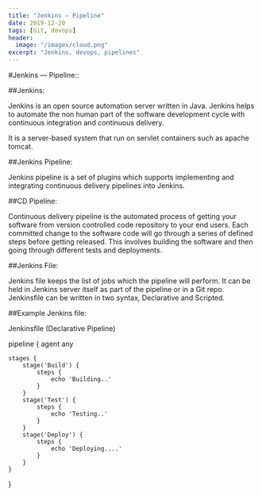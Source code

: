 ```yaml
---
title: "Jenkins — Pipeline"
date: 2019-12-20
tags: [Git, devops]
header:
  image: "/images/cloud.png"
excerpt: "Jenkins, devops, pipelines"
---
```


#Jenkins — Pipeline::

##Jenkins:

Jenkins is an open source automation server written in Java. Jenkins helps to automate the non human part of the software development cycle with continuous integration and continuous delivery. 

It is a server-based system that run on servlet containers such as apache tomcat. 

##Jenkins Pipeline:

Jenkins pipeline is a set of plugins which supports implementing and integrating continuous delivery pipelines into Jenkins.

##CD Pipeline:

Continuous delivery pipeline is the automated process of getting your software from version controlled code repository to your end users. Each committed change to the software code will go through a series of defined steps before getting released. This involves building the software and then going through different tests and deployments.

##Jenkins File:

Jenkins file keeps the list of jobs which the pipeline will perform. It can be held in Jenkins server itself as part of the pipeline or in a Git repo. Jenkinsfile can be written in two syntax, Declarative and Scripted.


##Example Jenkins file:

Jenkinsfile (Declarative Pipeline)

pipeline {
    agent any
 
    stages {
        stage('Build') {
            steps {
                echo 'Building..'
            }
        }
        stage('Test') {
            steps {
                echo 'Testing..'
            }
        }
        stage('Deploy') {
            steps {
                echo 'Deploying....'
            }
        }
    }
}
 
